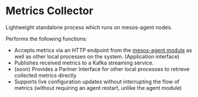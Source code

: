 # Metrics Collector

Lightweight standalone process which runs on mesos-agent nodes.

Performs the following functions:
- Accepts metrics via an HTTP endpoint from the [mesos-agent module](../module/) as well as other local processes on the system. (Application interface)
- Publishes received metrics to a Kafka streaming service.
- (soon) Provides a Partner Interface for other local processes to retrieve collected metrics directly
- Supports live configuration updates without interrupting the flow of metrics (without requiring an agent restart, unlike the agent module)
